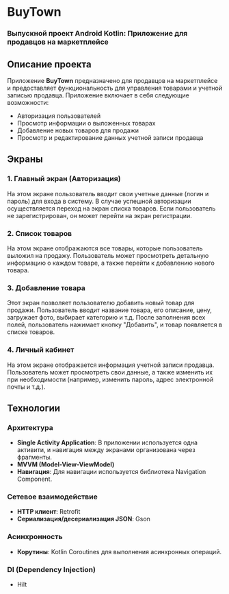 # BuyTown

### Выпускной проект Android Kotlin: Приложение для продавцов на маркетплейсе

## Описание проекта
Приложение **BuyTown** предназначено для продавцов на маркетплейсе и предоставляет функциональность для управления товарами и учетной записью продавца. Приложение включает в себя следующие возможности:
- Авторизация пользователей
- Просмотр информации о выложенных товарах
- Добавление новых товаров для продажи
- Просмотр и редактирование данных учетной записи продавца

## Экраны

### 1. Главный экран (Авторизация)
На этом экране пользователь вводит свои учетные данные (логин и пароль) для входа в систему. В случае успешной авторизации осуществляется переход на экран списка товаров. Если пользователь не зарегистрирован, он может перейти на экран регистрации.

### 2. Список товаров
На этом экране отображаются все товары, которые пользователь выложил на продажу. Пользователь может просмотреть детальную информацию о каждом товаре, а также перейти к добавлению нового товара.

### 3. Добавление товара
Этот экран позволяет пользователю добавить новый товар для продажи. Пользователь вводит название товара, его описание, цену, загружает фото, выбирает категорию и т.д. После заполнения всех полей, пользователь нажимает кнопку "Добавить", и товар появляется в списке товаров.

### 4. Личный кабинет
На этом экране отображается информация учетной записи продавца. Пользователь может просмотреть свои данные, а также изменить их при необходимости (например, изменить пароль, адрес электронной почты и т.д.).

## Технологии

### Архитектура
- **Single Activity Application**: В приложении используется одна активити, и навигация между экранами организована через фрагменты.
- **MVVM (Model-View-ViewModel)**
- **Навигация**: Для навигации используется библиотека Navigation Component.

### Сетевое взаимодействие
- **HTTP клиент**: Retrofit
- **Сериализация/десериализация JSON**: Gson

### Асинхронность
- **Корутины**: Kotlin Coroutines для выполнения асинхронных операций.

### DI (Dependency Injection)
- Hilt

